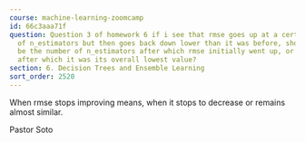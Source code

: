 ```yaml
---
course: machine-learning-zoomcamp
id: 66c3aaa71f
question: Question 3 of homework 6 if i see that rmse goes up at a certain number
  of n_estimators but then goes back down lower than it was before, should the answer
  be the number of n_estimators after which rmse initially went up, or the number
  after which it was its overall lowest value?
section: 6. Decision Trees and Ensemble Learning
sort_order: 2520
---
```


When rmse stops improving means, when it stops to decrease or remains almost similar.

Pastor Soto

